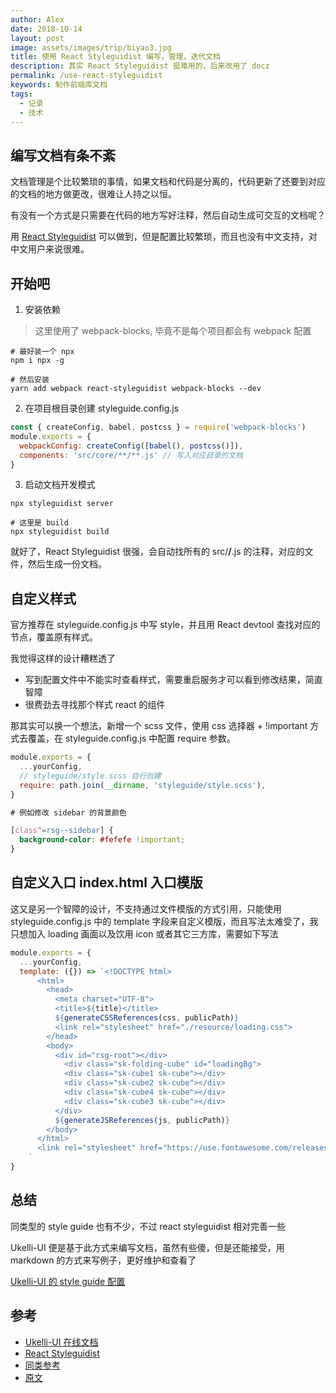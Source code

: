 ```yaml
---
author: Alex
date: 2018-10-14
layout: post
image: assets/images/trip/biyao3.jpg
title: 使用 React Styleguidist 编写，管理，迭代文档
description: 其实 React Styleguidist 挺难用的，后来改用了 docz
permalink: /use-react-styleguidist
keywords: 制作前端库文档
tags: 
  - 记录
  - 技术
---
```


## 编写文档有条不紊

文档管理是个比较繁琐的事情，如果文档和代码是分离的，代码更新了还要到对应的文档的地方做更改，很难让人持之以恒。

有没有一个方式是只需要在代码的地方写好注释，然后自动生成可交互的文档呢？

用 [React Styleguidist](https://react-styleguidist.js.org/) 可以做到，但是配置比较繁琐，而且也没有中文支持，对中文用户来说很难。

## 开始吧

1. 安装依赖

> 这里使用了 webpack-blocks, 毕竟不是每个项目都会有 webpack 配置

```shell
# 最好装一个 npx
npm i npx -g

# 然后安装
yarn add webpack react-styleguidist webpack-blocks --dev
```

2. 在项目根目录创建 styleguide.config.js

```js
const { createConfig, babel, postcss } = require('webpack-blocks')
module.exports = {
  webpackConfig: createConfig([babel(), postcss()]),
  components: 'src/core/**/**.js' // 写入对应目录的文档
}
```

3. 启动文档开发模式

```shell
npx styleguidist server

# 这里是 build
npx styleguidist build
```

就好了，React Styleguidist 很强，会自动找所有的 src/**/**.js 的注释，对应的文件，然后生成一份文档。

## 自定义样式

官方推荐在 styleguide.config.js 中写 style，并且用 React devtool 查找对应的节点，覆盖原有样式。

我觉得这样的设计糟糕透了

- 写到配置文件中不能实时查看样式，需要重启服务才可以看到修改结果，简直智障
- 很费劲去寻找那个样式 react 的组件

那其实可以换一个想法，新增一个 scss 文件，使用 css 选择器 + !important 方式去覆盖，在 styleguide.config.js 中配置 require 参数。

```js
module.exports = {
  ...yourConfig,
  // styleguide/style.scss 自行创建
  require: path.join(__dirname, 'styleguide/style.scss'),
}
```

```css
# 例如修改 sidebar 的背景颜色

[class^=rsg--sidebar] {
  background-color: #fefefe !important;
}
```

## 自定义入口 index.html 入口模版

这又是另一个智障的设计，不支持通过文件模版的方式引用，只能使用 styleguide.config.js 中的 template 字段来自定义模版，而且写法太难受了，我只想加入 loading 画面以及饮用 icon 或者其它三方库，需要如下写法

```js
module.exports = {
  ...yourConfig,
  template: ({}) => `<!DOCTYPE html>
      <html>
        <head>
          <meta charset="UTF-8">
          <title>${title}</title>
          ${generateCSSReferences(css, publicPath)}
          <link rel="stylesheet" href="./resource/loading.css">
        </head>
        <body>
          <div id="rsg-root"></div>
            <div class="sk-folding-cube" id="loadingBg">
            <div class="sk-cube1 sk-cube"></div>
            <div class="sk-cube2 sk-cube"></div>
            <div class="sk-cube4 sk-cube"></div>
            <div class="sk-cube3 sk-cube"></div>
          </div>
          ${generateJSReferences(js, publicPath)}
        </body>
      </html>
      <link rel="stylesheet" href="https://use.fontawesome.com/releases/v5.3.1/css/all.css" integrity="sha384-mzrmE5qonljUremFsqc01SB46JvROS7bZs3IO2EmfFsd15uHvIt+Y8vEf7N7fWAU" crossorigin="anonymous">
    `
}
```

## 总结

同类型的 style guide 也有不少，不过 react styleguidist 相对完善一些

Ukelli-UI 便是基于此方式来编写文档，虽然有些傻，但是还能接受，用 markdown 的方式来写例子，更好维护和查看了

[Ukelli-UI 的 style guide 配置](https://github.com/ukelli/ukelli-ui/blob/master/styleguide.config.js)

## 参考

- [Ukelli-UI 在线文档](https://ukelli.github.io/ukelli-ui/index.html)
- [React Styleguidist](https://react-styleguidist.js.org/docs/getting-started.html)
- [同类参考](https://react-styleguidist.js.org/docs/cookbook.html#are-there-any-other-projects-like-this)
- [原文](https://ukelli.com/use-react-styleguidist)
